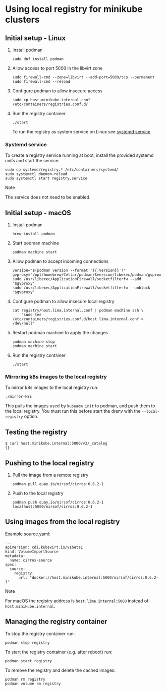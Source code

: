 <!--
SPDX-FileCopyrightText: The RamenDR authors
SPDX-License-Identifier: Apache-2.0
-->

# Using local registry for minikube clusters

## Initial setup - Linux

1. Install podman

   ```
   sudo dnf install podman
   ```

1. Allow access to port 5000 in the libvirt zone

   ```
   sudo firewall-cmd --zone=libvirt --add-port=5000/tcp --permanent
   sudo firewall-cmd --reload
   ```

1. Configure podman to allow insecure access

   ```
   sudo cp host.minikube.internal.conf /etc/containers/registries.conf.d/
   ```

1. Run the registry container

   ```
   ./start
   ```

   To run the registry as system service on Linux see
   [systemd service](#systemd-service).

### Systemd service

To create a registry service running at boot, install the provided
systemd units and start the service.

```
sudo cp systemd/registry.* /etc/containers/systemd/
sudo systemctl daemon-reload
sudo systemctl start registry.service
```

> [!NOTE]
> The service does not need to be enabled.

## Initial setup - macOS

1. Install podman

   ```
   brew install podman
   ```

1. Start podman machine

   ```
   podman machine start
   ```

1. Allow podman to accept incoming connections

   ```
   version="$(podman version --format '{{.Version}}')"
   gvproxy="/opt/homebrew/Cellar/podman/$version/libexec/podman/gvproxy"
   sudo /usr/libexec/ApplicationFirewall/socketfilterfw --add "$gvproxy"
   sudo /usr/libexec/ApplicationFirewall/socketfilterfw --unblock "$gvproxy"
   ```

1. Configure podman to allow insecure local registry

   ```
   cat registry/host.lima.internal.conf | podman machine ssh \
       "sudo tee /etc/containers/registries.conf.d/host.lima.internal.conf > /dev/null"
   ```

1. Restart podman machine to apply the changes

   ```
   podman machine stop
   podman machine start
   ```

1. Run the registry container

   ```
   ./start
   ```

### Mirroring k8s images to the local registry

To mirror k8s images to the local registry run:

```
./mirror-k8s
```

This pulls the images used by `kubeadm init` to podman, and push them to the
local registry. You must run this before start the drenv with the
`--local-registry` option.

## Testing the registry

```
$ curl host.minikube.internal:5000/v2/_catalog
{}
```

## Pushing to the local registry

1. Pull the image from a remote registry

   ```
   podman pull quay.io/nirsof/cirros:0.6.2-1
   ```

1. Push to the local registry

   ```
   podman push quay.io/nirsof/cirros:0.6.2-1 localhost:5000/nirsof/cirros:0.6.2-1
   ```

## Using images from the local registry

Example source.yaml:

```
---
apiVersion: cdi.kubevirt.io/v1beta1
kind: VolumeImportSource
metadata:
  name: cirros-source
spec:
  source:
    registry:
      url: "docker://host.minikube.internal:5000/nirsof/cirros:0.6.2-1"
```

> [!NOTE]
> For macOS the registry address is `host.lima.internal:5000` instead of
> `host.minikube.internal`.

## Managing the registry container

To stop the registry container run:

```
podman stop registry
```

To start the registry container (e.g. after reboot) run:

```
podman start registry
```

To remove the registry and delete the cached images:

```
podman rm registry
podman volume rm registry
```

